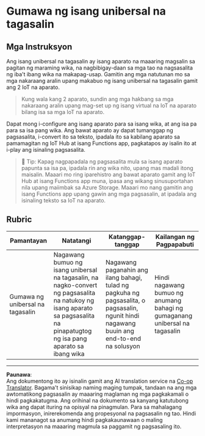 <!--
CO_OP_TRANSLATOR_METADATA:
{
  "original_hash": "701f4a4466f9309b6e1d863077df0c06",
  "translation_date": "2025-08-27T23:44:53+00:00",
  "source_file": "6-consumer/lessons/4-multiple-language-support/assignment.md",
  "language_code": "tl"
}
-->
# Gumawa ng isang unibersal na tagasalin

## Mga Instruksyon

Ang isang unibersal na tagasalin ay isang aparato na maaaring magsalin sa pagitan ng maraming wika, na nagbibigay-daan sa mga tao na nagsasalita ng iba't ibang wika na makapag-usap. Gamitin ang mga natutunan mo sa mga nakaraang aralin upang makabuo ng isang unibersal na tagasalin gamit ang 2 IoT na aparato.

> Kung wala kang 2 aparato, sundin ang mga hakbang sa mga nakaraang aralin upang mag-set up ng isang virtual na IoT na aparato bilang isa sa mga IoT na aparato.

Dapat mong i-configure ang isang aparato para sa isang wika, at ang isa pa para sa isa pang wika. Ang bawat aparato ay dapat tumanggap ng pagsasalita, i-convert ito sa teksto, ipadala ito sa kabilang aparato sa pamamagitan ng IoT Hub at isang Functions app, pagkatapos ay isalin ito at i-play ang isinaling pagsasalita.

> 💁 Tip: Kapag nagpapadala ng pagsasalita mula sa isang aparato papunta sa isa pa, ipadala rin ang wika nito, upang mas madali itong maisalin. Maaari mo ring iparehistro ang bawat aparato gamit ang IoT Hub at isang Functions app muna, ipasa ang wikang sinusuportahan nila upang maiimbak sa Azure Storage. Maaari mo nang gamitin ang isang Functions app upang gawin ang mga pagsasalin, at ipadala ang isinaling teksto sa IoT na aparato.

## Rubric

| Pamantayan | Natatangi | Katanggap-tanggap | Kailangan ng Pagpapabuti |
| ---------- | --------- | ----------------- | ------------------------ |
| Gumawa ng unibersal na tagasalin | Nagawang bumuo ng isang unibersal na tagasalin, na nagko-convert ng pagsasalita na natukoy ng isang aparato sa pagsasalita na pinapatugtog ng isa pang aparato sa ibang wika | Nagawang paganahin ang ilang bahagi, tulad ng pagkuha ng pagsasalita, o pagsasalin, ngunit hindi nagawang buuin ang end-to-end na solusyon | Hindi nagawang bumuo ng anumang bahagi ng gumaganang unibersal na tagasalin |

---

**Paunawa**:  
Ang dokumentong ito ay isinalin gamit ang AI translation service na [Co-op Translator](https://github.com/Azure/co-op-translator). Bagama't sinisikap naming maging tumpak, tandaan na ang mga awtomatikong pagsasalin ay maaaring maglaman ng mga pagkakamali o hindi pagkakatugma. Ang orihinal na dokumento sa kanyang katutubong wika ang dapat ituring na opisyal na pinagmulan. Para sa mahalagang impormasyon, inirerekomenda ang propesyonal na pagsasalin ng tao. Hindi kami mananagot sa anumang hindi pagkakaunawaan o maling interpretasyon na maaaring magmula sa paggamit ng pagsasaling ito.
